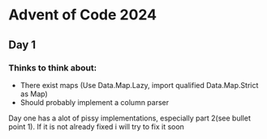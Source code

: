 # Advent of Code 2024

## Day 1

### Thinks to think about:
 - There exist maps (Use Data.Map.Lazy, import qualified Data.Map.Strict as Map)
 - Should probably implement a column parser

Day one has a alot of pissy implementations, especially part 2(see bullet point 1).
If it is not already fixed i will try to fix it soon
